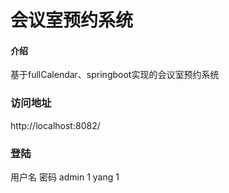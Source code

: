 # 会议室预约系统

#### 介绍
基于fullCalendar、springboot实现的会议室预约系统

### 访问地址
http://localhost:8082/

### 登陆
用户名 密码
admin 1
yang 1